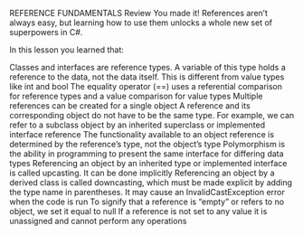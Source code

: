 REFERENCE FUNDAMENTALS
Review
You made it! References aren’t always easy, but learning how to use them unlocks a whole new set of superpowers in C#.

In this lesson you learned that:

Classes and interfaces are reference types. A variable of this type holds a reference to the data, not the data itself. This is different from value types like int and bool
The equality operator (==) uses a referential comparison for reference types and a value comparison for value types
Multiple references can be created for a single object
A reference and its corresponding object do not have to be the same type. For example, we can refer to a subclass object by an inherited superclass or implemented interface reference
The functionality available to an object reference is determined by the reference’s type, not the object’s type
Polymorphism is the ability in programming to present the same interface for differing data types
Referencing an object by an inherited type or implemented interface is called upcasting. It can be done implicitly
Referencing an object by a derived class is called downcasting, which must be made explicit by adding the type name in parentheses. It may cause an InvalidCastException error when the code is run
To signify that a reference is “empty” or refers to no object, we set it equal to null
If a reference is not set to any value it is unassigned and cannot perform any operations
